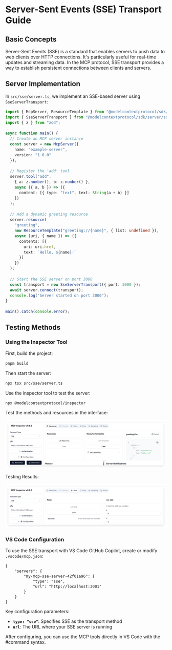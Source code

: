 # Server-Sent Events (SSE) Transport Guide

## Basic Concepts

Server-Sent Events (SSE) is a standard that enables servers to push data to web clients over HTTP connections. It's particularly useful for real-time updates and streaming data. In the MCP protocol, SSE transport provides a way to establish persistent connections between clients and servers.

## Server Implementation

In `src/sse/server.ts`, we implement an SSE-based server using `SseServerTransport`:

```typescript
import { McpServer, ResourceTemplate } from "@modelcontextprotocol/sdk/server/mcp.js";
import { SseServerTransport } from "@modelcontextprotocol/sdk/server/sse.js";
import { z } from "zod";

async function main() {
  // Create an MCP server instance
  const server = new McpServer({
    name: "example-server",
    version: "1.0.0"
  });

  // Register the 'add' tool
  server.tool("add",
    { a: z.number(), b: z.number() },
    async ({ a, b }) => ({
      content: [{ type: "text", text: String(a + b) }]
    })
  );

  // Add a dynamic greeting resource
  server.resource(
    "greeting",
    new ResourceTemplate("greeting://{name}", { list: undefined }),
    async (uri, { name }) => ({
      contents: [{
        uri: uri.href,
        text: `Hello, ${name}!`
      }]
    })
  );

  // Start the SSE server on port 3000
  const transport = new SseServerTransport({ port: 3000 });
  await server.connect(transport);
  console.log("Server started on port 3000");
}

main().catch(console.error);
```

## Testing Methods

### Using the Inspector Tool

First, build the project:

```bash
pnpm build
```

Then start the server:

```bash
npx tsx src/sse/server.ts
```

Use the inspector tool to test the server:

```bash
npx @modelcontextprotocol/inspector
```

Test the methods and resources in the interface:

![SSE Test Interface](image/sse_1744440828533.png)

Testing Results:

![SSE Test Results](image/sse_1744440885070.png)

### VS Code Configuration

To use the SSE transport with VS Code GitHub Copilot, create or modify `.vscode/mcp.json`:

```jsonc
{
    "servers": {
        "my-mcp-sse-server-42f01a96": {
            "type": "sse",
            "url": "http://localhost:3001"
        }
    }
}
```

Key configuration parameters:
* **`type: "sse"`**: Specifies SSE as the transport method
* **`url`**: The URL where your SSE server is running

After configuring, you can use the MCP tools directly in VS Code with the #command syntax.
